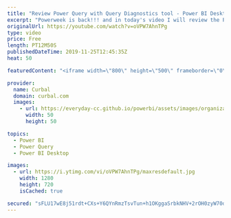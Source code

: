 ```yaml
---
title: "Review Power Query with Query Diagnostics tool - Power BI Desktop update October 2019"
excerpt: "Powerweek is back!!! and in today's video I will review the Power BI desktop update feature released in october 2019 called Query diagnostics. I will tell you what I like about it and what needs to be improved imo.  Link to MS documentation: https://docs.microsoft.com/en-us/power-query/querydiagnostics"
originalUrl: https://youtube.com/watch?v=oVPW7AhnTPg
type: video
price: Free
length: PT12M50S
publishedDateTime: 2019-11-25T12:45:35Z
heat: 50

featuredContent: "<iframe width=\"800\" height=\"500\" frameborder=\"0\" src=\"https://www.youtube.com/embed/oVPW7AhnTPg\" allow=\"accelerometer; autoplay; encrypted-media; gyroscope; picture-in-picture\" allowfullscreen></iframe>"

provider:
  name: Curbal
  domain: curbal.com
  images:
    - url: https://everyday-cc.github.io/powerbi/assets/images/organizations/curbal.com-50x50.jpg
      width: 50
      height: 50

topics:
  - Power BI
  - Power Query
  - Power BI Desktop

images:
  - url: https://i.ytimg.com/vi/oVPW7AhnTPg/maxresdefault.jpg
    width: 1280
    height: 720
    isCached: true

secured: "sFLU17wE8j51rdt+CXs+Y6QYnRmzTsvTun+h1OKggaSrbkNHV+2rOH0zyW70dbmMvbil5GJ46wKD+wPE+m9Rggco+pHk99qeV0sQyY9+S8PJsYThlpHXi6oxYf8/yKJrS67W05s3fObCkwIOLEyBnTUcP+HJrep5bkm0v8XfQawqccHqVjA8+3V7bnP6vAtIoGisICPiigcy36ZuRNcdOr5tc+H5/RpiUm59GvpJX1SKZ49jdqPDiJFlWJeWwF8nOpS8/GSqs4ig+b5Hyip5kM1AFO5QNjs5fm5ejMRCooI97igQYSKREdxyCRYnMtrigL5D0aP52LulqDkfEUYH6iGm3iLwuTjrfnxFkOppGzGsrNym6nAvrS9wpwAQ1cFYTMzo64SYwTi8AFn33Wc6gUXdwvC4jCsfSetUZ1JA9qc=;rLSVAjmWZAUa+LosgmsStQ=="
---
```


